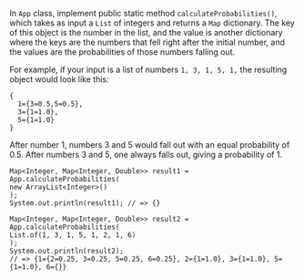 In ```App``` class, implement public static method ```calculateProbabilities()```, which takes as input a ```List``` of
integers and returns a ```Map``` dictionary. The key of this object is the number in the list, and the value is another
dictionary where the keys are the numbers that fell right after the initial number, and the values are the
probabilities of those numbers falling out.

For example, if your input is a list of numbers ```1, 3, 1, 5, 1,``` the resulting object would look like this:
```
{
  1={3=0.5,5=0.5},
  3={1=1.0},
  5={1=1.0}
}
```
After number 1, numbers 3 and 5 would fall out with an equal probability of 0.5. After numbers 3 and 5, one always
falls out, giving a probability of 1.
```
Map<Integer, Map<Integer, Double>> result1 = App.calculateProbabilities(
new ArrayList<Integer>()
);
System.out.println(result1); // => {}

Map<Integer, Map<Integer, Double>> result2 = App.calculateProbabilities(
List.of(1, 3, 1, 5, 1, 2, 1, 6)
);
System.out.println(result2);
// => {1={2=0.25, 3=0.25, 5=0.25, 6=0.25}, 2={1=1.0}, 3={1=1.0}, 5={1=1.0}, 6={}}
